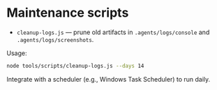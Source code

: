 # Maintenance scripts

- `cleanup-logs.js` — prune old artifacts in `.agents/logs/console` and `.agents/logs/screenshots`.

Usage:

```bash
node tools/scripts/cleanup-logs.js --days 14
```

Integrate with a scheduler (e.g., Windows Task Scheduler) to run daily.


